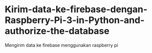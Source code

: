 # Kirim-data-ke-firebase-dengan-Raspberry-Pi-3-in-Python-and-authorize-the-database
Mengirim data ke firebase menggunakan raspberry pi
